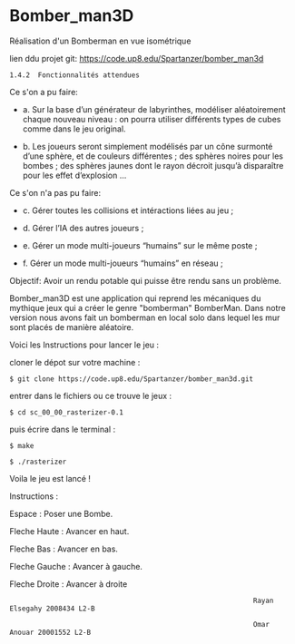 # Bomber_man3D

Réalisation d'un Bomberman en vue isométrique

lien ddu projet git: https://code.up8.edu/Spartanzer/bomber_man3d

`1.4.2  Fonctionnalités attendues`

Ce s'on a pu faire:

- a. Sur la base d’un générateur de labyrinthes, modéliser aléatoirement chaque nouveau niveau : 
on pourra utiliser différents types de cubes comme dans le jeu original.


- b. Les joueurs seront simplement modélisés par un cône surmonté d’une sphère, et de couleurs différentes ; des sphères noires pour les bombes ; des sphères jaunes dont le rayon décroit jusqu’à disparaître pour les effet d’explosion ...

Ce s'on n'a pas pu faire:

- c. Gérer toutes les collisions et intéractions liées au jeu ;

- d. Gérer l’IA des autres joueurs ;

- e. Gérer un mode multi-joueurs “humains” sur le même poste ;

- f. Gérer un mode multi-joueurs “humains” en réseau ;

Objectif:
Avoir un rendu potable qui puisse être rendu sans un problème.

Bomber_man3D est une application qui reprend les mécaniques du mythique jeux qui a créer le genre "bomberman" BomberMan. Dans notre version nous avons fait un bomberman en local solo dans lequel les mur sont placés de manière aléatoire.


Voici les Instructions pour lancer le jeu :

cloner le dépot sur votre machine : 

`$ git clone https://code.up8.edu/Spartanzer/bomber_man3d.git`

entrer dans le fichiers ou ce trouve le jeux :

`$ cd sc_00_00_rasterizer-0.1`

puis écrire dans le terminal :

`$ make`

`$ ./rasterizer`

Voila le jeu est lancé !

Instructions :

Espace : Poser une Bombe.

Fleche Haute : Avancer en haut.

Fleche Bas : Avancer en bas.

Fleche Gauche : Avancer à gauche.

Fleche Droite : Avancer à droite

                                                                Rayan Elsegahy 2008434 L2-B

                                                                Omar Anouar 20001552 L2-B
